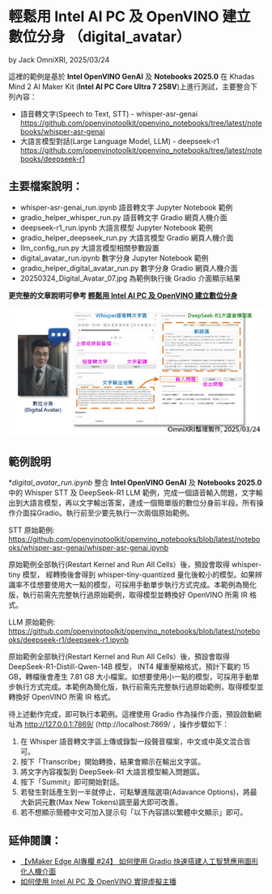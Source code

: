 # 輕鬆用 Intel AI PC 及 OpenVINO 建立數位分身 （digital_avatar）
by Jack OmniXRI, 2025/03/24  

這裡的範例是基於 **Intel OpenVINO GenAI** 及 **Notebooks 2025.0** 在 Khadas Mind 2 AI Maker Kit (**Intel AI PC Core Ultra 7 258V**)上進行測試，主要整合下列內容：  
* 語音轉文字(Speech to Text, STT) - whisper-asr-genai https://github.com/openvinotoolkit/openvino_notebooks/tree/latest/notebooks/whisper-asr-genai  
* 大語言模型對話(Large Language Model, LLM) - deepseek-r1 https://github.com/openvinotoolkit/openvino_notebooks/tree/latest/notebooks/deepseek-r1  

## 主要檔案說明：  
* whisper-asr-genai_run.ipynb 語音轉文字 Jupyter Notebook 範例  
* gradio_helper_whisper_run.py 語音轉文字 Gradio 網頁人機介面  
* deepseek-r1_run.ipynb 大語言模型 Jupyter Notebook 範例  
* gradio_helper_deepseek_run.py 大語言模型 Gradio 網頁人機介面  
* llm_config_run.py 大語言模型相關參數設置  
* digital_avatar_run.ipynb 數字分身 Jupyter Notebook 範例  
* gradio_helper_digital_avatar_run.py 數字分身 Gradio 網頁人機介面  
* 20250324_Digital_Avatar_07.jpg 為範例執行後 Gradio 介面顯示結果

**更完整的文章說明可參考 [輕鬆用 Intel AI PC 及 OpenVINO 建立數位分身](https://hackmd.io/@OmniXRI-Jack/digital_avatar)**  

![20241212_Digital_Human_Fig04.jpg](https://raw.githubusercontent.com/OmniXRI/digital_avatar/refs/heads/main/20250324_Digital_Avatar_07.jpg)

## 範例說明

**digital_avatar_run.ipynb* 整合 **Intel OpenVINO GenAI** 及 **Notebooks 2025.0** 中的 Whisper STT 及 DeepSeek-R1 LLM 範例，完成一個語音輸入問題，文字輸出到大語言模型，再以文字輸出答案，達成一個簡單版的數位分身前半段。所有操作介面採Gradio。執行前至少要先執行一次兩個原始範例。

STT 原始範例: https://github.com/openvinotoolkit/openvino_notebooks/blob/latest/notebooks/whisper-asr-genai/whisper-asr-genai.ipynb  

原始範例全部執行(Restart Kernel and Run All Cells）後，預設會取得 whisper-tiny 模型， 經轉換後會得到 whisper-tiny-quantized 量化後較小的模型。如果辨識率不佳想要使用大一點的模型，可採用手動單步執行方式完成。本範例為簡化版，執行前需先完整執行過原始範例，取得模型並轉換好 OpenVINO 所需 IR 格式。  

LLM 原始範例: https://github.com/openvinotoolkit/openvino_notebooks/blob/latest/notebooks/deepseek-r1/deepseek-r1.ipynb  

原始範例全部執行(Restart Kernel and Run All Cells）後，預設會取得 DeepSeek-R1-Distill-Qwen-14B 模型， INT4 權重壓縮格式，預計下載約 15 GB，轉檔後會產生 7.81 GB 大小檔案。如想要使用小一點的模型，可採用手動單步執行方式完成。本範例為簡化版，執行前需先完整執行過原始範例，取得模型並轉換好 OpenVINO 所需 IR 格式。  

待上述動作完成，即可執行本範例。這裡使用 Gradio 作為操作介面，預設啟動網址為 http://127.0.0.1:7869/  (http://localhost:7869/ ，操作步驟如下：  
1. 在 Whisper 語音轉文字區上傳或錄製一段聲音檔案，中文或中英文混合皆可。  
2. 按下「Transcribe」開始轉換，結果會顯示在輸出文字區。  
3. 將文字內容複製到 DeepSeek-R1 大語言模型輸入問題區。  
4. 按下「Summit」即可開始對話。  
5. 若發生對話產生到一半就停止，可點擊進階選項(Adavance Options)，將最大新詞元數(Max New Tokens)調至最大即可改善。
6. 若不想顯示簡體中文可加入提示句「以下內容請以繁體中文顯示」即可。

## 延伸閱讀： 
* [【vMaker Edge AI專欄 #24】 如何使用 Gradio 快速搭建人工智慧應用圖形化人機介面](https://omnixri.blogspot.com/2024/12/vmaker-edge-ai-24-gradio.html)
* [如何使用 Intel AI PC 及 OpenVINO 實現虛擬主播](https://hackmd.io/@OmniXRI-Jack/Digital-Human)

